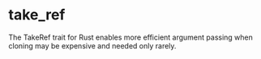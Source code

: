 # take_ref
The TakeRef trait for Rust enables more efficient argument passing when cloning may be expensive and needed only rarely.

